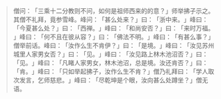 > 僧问：​「三乘十二分教则不问，如何是祖师西来的的意？​」师举拂子示之。其僧不礼拜，竟参雪峰。峰问：​「甚么处来？​」曰：​「浙中来。​」峰曰：​「今夏甚么处？​」曰：​「西禅。​」峰曰：​「和尚安否？​」曰：​「来时万福。​」峰曰：​「何不且在彼从容？​」曰：​「佛法不明。​」峰曰：​「有甚么事？​」僧举前话。峰曰：​「汝作么生不肯伊？​」曰：​「是境。​」峰曰：​「汝见苏州城里人家男女否？​」曰：​「见。​」峰曰：​「汝见路上林木池沼否？​」曰：​「见。​」峰曰：​「凡睹人家男女，林木池沼，总是境。汝还肯否？​」曰：​「肯。​」峰曰：​「只如举起拂子，汝作么生不肯？​」僧乃礼拜曰：​「学人取次发言，乞师慈悲。​」峰曰：​「尽乾坤是个眼，汝向甚么处蹲坐？​」僧无语。


